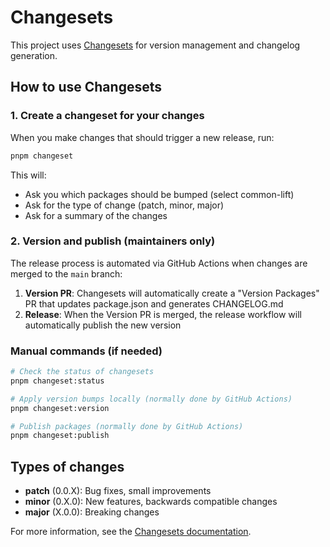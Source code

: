 # Changesets

This project uses [Changesets](https://github.com/changesets/changesets) for version management and changelog generation.

## How to use Changesets

### 1. Create a changeset for your changes

When you make changes that should trigger a new release, run:

```bash
pnpm changeset
```

This will:

- Ask you which packages should be bumped (select common-lift)
- Ask for the type of change (patch, minor, major)
- Ask for a summary of the changes

### 2. Version and publish (maintainers only)

The release process is automated via GitHub Actions when changes are merged to the `main` branch:

1. **Version PR**: Changesets will automatically create a "Version Packages" PR that updates package.json and generates CHANGELOG.md
2. **Release**: When the Version PR is merged, the release workflow will automatically publish the new version

### Manual commands (if needed)

```bash
# Check the status of changesets
pnpm changeset:status

# Apply version bumps locally (normally done by GitHub Actions)
pnpm changeset:version

# Publish packages (normally done by GitHub Actions)
pnpm changeset:publish
```

## Types of changes

- **patch** (0.0.X): Bug fixes, small improvements
- **minor** (0.X.0): New features, backwards compatible changes
- **major** (X.0.0): Breaking changes

For more information, see the [Changesets documentation](https://github.com/changesets/changesets/blob/main/docs/intro-to-using-changesets.md).
